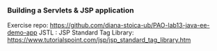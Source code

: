 ### Building a Servlets & JSP application

Exercise repo: https://github.com/diana-stoica-ub/PAO-lab13-java-ee-demo-app
JSTL : JSP Standard Tag Library: https://www.tutorialspoint.com/jsp/jsp_standard_tag_library.htm